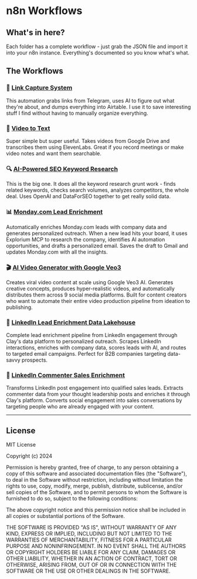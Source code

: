 # n8n Workflows

## What's in here?

Each folder has a complete workflow - just grab the JSON file and import it into your n8n instance. Everything's documented so you know what's what.

## The Workflows

### 🔗 [Link Capture System](Link%20Capture%20System/README.md)
This automation grabs links from Telegram, uses AI to figure out what they're about, and dumps everything into Airtable. I use it to save interesting stuff I find without having to manually organize everything.

### 🎥 [Video to Text](Video%20to%20Text/README.md)
Super simple but super useful. Takes videos from Google Drive and transcribes them using ElevenLabs. Great if you record meetings or make video notes and want them searchable.

### 🔍 [AI-Powered SEO Keyword Research](AI-Powered%20SEO%20Keyword%20Research%20Automation/README.md)
This is the big one. It does all the keyword research grunt work - finds related keywords, checks search volumes, analyzes competitors, the whole deal. Uses OpenAI and DataForSEO together to get really solid data.

### 📊 [Monday.com Lead Enrichment](Monday.com%20Lead%20Enrichment/README.md)
Automatically enriches Monday.com leads with company data and generates personalized outreach. When a new lead hits your board, it uses Explorium MCP to research the company, identifies AI automation opportunities, and drafts a personalized email. Saves the draft to Gmail and updates Monday.com with all the insights.

### 🎬 [AI Video Generator with Google Veo3](AI%20Video%20Generator%20with%20Google%20Veo3/README.md)
Creates viral video content at scale using Google Veo3 AI. Generates creative concepts, produces hyper-realistic videos, and automatically distributes them across 9 social media platforms. Built for content creators who want to automate their entire video production pipeline from ideation to publishing.

### 🏢 [LinkedIn Lead Enrichment Data Lakehouse](LinkedIn%20Lead%20Enrichment%20Data%20Lakehouse/README.md)
Complete lead enrichment pipeline from LinkedIn engagement through Clay's data platform to personalized outreach. Scrapes LinkedIn interactions, enriches with company data, scores leads with AI, and routes to targeted email campaigns. Perfect for B2B companies targeting data-savvy prospects.

### 💬 [LinkedIn Commenter Sales Enrichment](LinkedIn%20Commenter%20Sales%20Enrichment/README.md)
Transforms LinkedIn post engagement into qualified sales leads. Extracts commenter data from your thought leadership posts and enriches it through Clay's platform. Converts social engagement into sales conversations by targeting people who are already engaged with your content.

---

## License

MIT License

Copyright (c) 2024

Permission is hereby granted, free of charge, to any person obtaining a copy
of this software and associated documentation files (the "Software"), to deal
in the Software without restriction, including without limitation the rights
to use, copy, modify, merge, publish, distribute, sublicense, and/or sell
copies of the Software, and to permit persons to whom the Software is
furnished to do so, subject to the following conditions:

The above copyright notice and this permission notice shall be included in all
copies or substantial portions of the Software.

THE SOFTWARE IS PROVIDED "AS IS", WITHOUT WARRANTY OF ANY KIND, EXPRESS OR
IMPLIED, INCLUDING BUT NOT LIMITED TO THE WARRANTIES OF MERCHANTABILITY,
FITNESS FOR A PARTICULAR PURPOSE AND NONINFRINGEMENT. IN NO EVENT SHALL THE
AUTHORS OR COPYRIGHT HOLDERS BE LIABLE FOR ANY CLAIM, DAMAGES OR OTHER
LIABILITY, WHETHER IN AN ACTION OF CONTRACT, TORT OR OTHERWISE, ARISING FROM,
OUT OF OR IN CONNECTION WITH THE SOFTWARE OR THE USE OR OTHER DEALINGS IN THE
SOFTWARE.